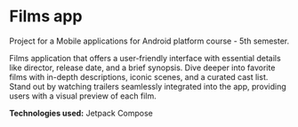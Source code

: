# Films app
Project for a Mobile applications for Android platform course - 5th semester.

Films application that offers a user-friendly interface with essential details like director, release date, and a brief synopsis. 
Dive deeper into favorite films with in-depth descriptions, iconic scenes, and a curated cast list.
Stand out by watching trailers seamlessly integrated into the app, providing users with a visual preview of each film. 

**Technologies used:** Jetpack Compose
